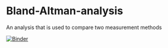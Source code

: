 # Bland-Altman-analysis
 An analysis that is used to compare two measurement methods
 
[![Binder](https://mybinder.org/badge_logo.svg)](https://mybinder.org/v2/gh/Bsingstad/Bland-Altman-analysis/master)
